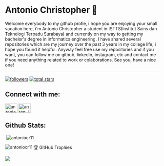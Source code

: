 <h1>Antonio Christopher 🤘</h1>
<p>Welcome everybody to my github profie, i hope you are enjoying your small vacation here, i'm Antonio Christopher a student in ISTTS(Institut Sains dan Teknologi Terpadu Surabaya) and currently on my way to getting my bachelor's degree in informatics engineering. I have shared several repositories which are my journey over the past 3 years in my college life, i hope you found it helpful. Anyway feel free use my repositories and if you want, you can follow me on github, linkedin, instagram, etc and contact me if you need anything related to work or colaborations. See you, have a nice one!</p>
<hr>
<p align="left">
      <a href="https://github.com/AntonioCR11?tab=followers">
         <img alt="followers" title="Follow me on Github" src="https://custom-icon-badges.demolab.com/github/followers/AntonioCR11?color=236ad3&labelColor=1155ba&style=for-the-badge&logo=person-add&label=Follow&logoColor=white"/></a>
      <a href="https://github.com/AntonioCR11?tab=repositories&sort=stargazers">
         <img alt="total stars" title="Total stars on GitHub" src="https://custom-icon-badges.demolab.com/github/stars/AntonioCR11?color=55960c&style=for-the-badge&labelColor=488207&logo=star"/></a>
   </p>

## Connect with me:
<p align="left">
<a href="https://www.linkedin.com/in/antonio-christopher-6ba341159/" target="blank"><img align="center" src="https://raw.githubusercontent.com/rahuldkjain/github-profile-readme-generator/master/src/images/icons/Social/linked-in-alt.svg" alt="antonio christopher" height="30" width="40" /></a>
<a href="https://instagram.com/anton_io11" target="blank"><img align="center" src="https://raw.githubusercontent.com/rahuldkjain/github-profile-readme-generator/master/src/images/icons/Social/instagram.svg" alt="anton_io11" height="30" width="40" /></a>
</p>

## Github Stats:
<p>&nbsp;<img align="center" src="https://github-readme-stats.vercel.app/api?username=antoniocr11&show_icons=true&locale=en" alt="antoniocr11" /></p>
<p><img align="left" src="https://github-readme-stats.vercel.app/api/top-langs?username=antoniocr11&show_icons=true&locale=en&layout=compact" alt="antoniocr11" /></p>
<br?

## 🏆 GitHub Trophies
![](https://github-profile-trophy.vercel.app/?username=AntonioCR11&theme=radical&no-frame=false&no-bg=true&margin-w=4)

<!-- Proudly created with GPRM ( https://gprm.itsvg.in ) -->
